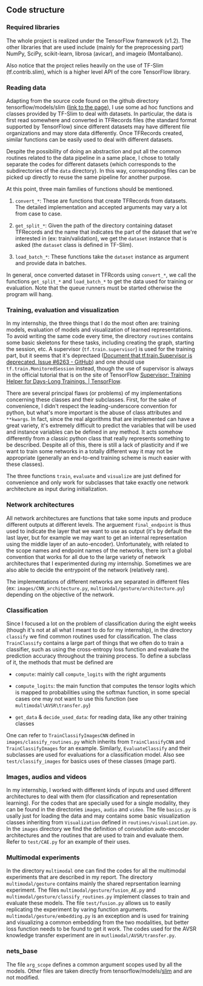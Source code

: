 ## Code structure

### Required libraries

The whole project is realized under the TensorFlow framework (v1.2). The
other libraries that are used include (mainly for the preprocessing part)
NumPy, SciPy, scikit-learn, librosa (avicar), and imageio (Montalbano).

Also notice that the project relies heavily on the use of TF-Slim
(tf.contrib.slim), which is a higher level API of the core TensorFlow library.

### Reading data

Adapting from the source code found on the github directory
tensorflow/models/slim
([link to the page](https://github.com/tensorflow/models/tree/master/slim)),
I use some ad hoc functions and classes provided by TF-Slim to deal
with datasets. In particular, the data is first read somewhere and converted
in TFRecords files (the standard format supported by TensorFlow) since
different datasets may have different file organizations and may store
data differently. Once TFRecords created, similar functions can be easily
used to deal with different datasets.

Despite the possibility of doing an abstraction and put all the common
routines related to the data pipeline in a same place, I chose to totally
separate the codes for different datasets (which corresponds to the
subdirectories of the `data` directory). In this way, corresponding files
can be picked up directly to reuse the same pipeline for another purpose.

At this point, three main families of functions should be mentioned.

1. `convert_*`: These are functions that create TFRecords from datasets.
The detailed implementation and accepted arguments may vary a lot
from case to case.

2. `get_split_*`: Given the path of the directory containing dataset
TFRecords and the name that indicates the part of the dataset that we're
interested in (ex: train/validation), we get the `dataset` instance that is
asked (the `dataset` class is defined in TF-Slim).

3. `load_batch_*`: These functions take the `dataset` instance as argument
and provide data in batches.

In general, once converted dataset in TFRcords using `convert_*`, we call
the functions `get_split_*` and `load_batch_*` to get the data used
for training or evaluation. Note that the queue runners must be started
otherwise the program will hang.

### Training, evaluation and visualization

In my internship, the three things that I do the most often are: training
models, evaluation of models and visualization of learned representations.
To avoid writing the same code every time, the directory `routines` contains
some basic skeletons for these tasks, including creating the graph, starting
the session, etc. A supervisor (`tf.train.supervisor`) is used for the
training part, but it seems that it's deprectaed
([Document that tf.train.Supervisor is deprecated. Issue #6263 - GitHub](https://github.com/tensorflow/tensorflow/issues/6263))
and one should use `tf.train.MonitoredSession` instead, though the use of
supervisor is always in the official tutorial that is on the site of TensorFlow
[Supervisor: Training Helper for Days-Long Trainings. | TensorFlow](https://www.tensorflow.org/programmers_guide/supervisor).

There are several principal flaws (or problems) of my implementations
concerning these classes and their subclasses. First, for the sake of
convenience, I didn't respect the leading-underscore convention for python,
but what's more important is the abuse of class attributes and `**kwargs`.
In fact, since the real algorithms that are implemented can have a great
variety, it's extremely difficult to predict the variables that will be
used and instance variables can be defined in any method.
It acts somehow differently from a classic python class
that really represents something to be described. Despite all of this,
there is still a lack of plasticity and if we want to train some networks in
a totally different way it may not be appropriate (generally an
end-to-end training scheme is much easier with these classes).

The three functions `train`, `evaluate` and `visualize` are just defined
for convenience and only work for subclasses that take exactly one network
architecture as input during initialization.

### Network architectures

All network architectures are functions that take some inputs and produce
different outputs at different levels. The arguement `final_endpoint`
is thus used to indicate the layer that we want to use as output
(it's by default the last layer, but for example we may want to get
an internal representation using the middle layer of an auto-encoder).
Unfortunately, with related to the scope names and endpoint names of
the networks, there isn't a global convention that works for all due
to the large variety of network architectures that I experimented during my
internship. Sometimes we are also able to decide the entrypoint of
the network (relatively rare).

The implementations of different networks are separated in different files
(ex: `images/CNN_architecture.py`, `multimodal/gesture/architecture.py`)
depending on the objective of the network.

### Classification

Since I focused a lot on the problem of classification during the eight weeks
(though it's not at all what I meant to do for my internship), in the
directory `classify` we find common routines used for classification.
The class `TrainClassify` contains a large part of things that we often
do to train a classifier, such as using the cross-entropy loss function
and evaluate the prediction accuracy throughout the training process.
To define a subclass of it, the methods that must be defined are

* `compute`: mainly call `compute_logits` with the right arguments

* `compute_logits`: the main function that computes the tensor logits
which is mapped to probabilities using the softmax function, in some
special cases one may not want to use this function
(see `multimodal\AVSR\transfer.py`)

* `get_data` & `decide_used_data`: for reading data, like any other
training classes

One can refer to `TrainClassifyImagesCNN` defined in
`images/classify_routines.py` which inherits from `TrainClassifyCNN` and
`TrainClassifyImages` for an example. Similarly, `EvaluateClassify` and
their subclasses are used for evaluations for a classification model.
Also see `test/classify_images` for basics uses of these classes (image part).

### Images, audios and videos

In my internship, I worked with different kinds of inputs and used different
architectures to deal with them (for classification and representation learning).
For the codes that are specially used for a single modality, they can be
found in the directories `images`, `audio` and `video`. The file `basics.py`
is usally just for loading the data and may contains some basic
visualization classes inheriting from `Visualization` defined in
`routines/visualization.py`. In the `images` directory we find the definition
of convolution auto-encoder architectures and the routines that are used to train
and evaluate them. Refer to `test/CAE.py` for an example of their uses.

### Multimodal experiments

In the directory `multimodal` one can find the codes for all the multimodal
experiments that are described in my report.
The directory `multimodal/gesture` contains mainly the shared reprsentation
learning experiment. The files `multimodal/gesture/fusion_AE.py` and
`multimodal/gesture/classify_routines.py` implement classes to train and
evaluate these models. The file `test/fusion.py` allows us to easily
replicating the experiment by varing function arguments.
`multimodal/gesture/embedding.py` is an exception and is used for training
and visualizing a common embedding from the two modalities, but better
loss function needs to be found to get it work.
The codes used for the AVSR knowledge transfer experiment are in
`mutlimodal/AVSR/transfer.py`.

### nets\_base

The file `arg_scope` defines a common argument scopes used by all the models.
Other files are taken directly from
tensorflow/models/[slim](https://github.com/tensorflow/models/tree/master/slim)
and are not modified.

